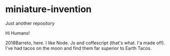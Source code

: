 # miniature-invention
Just another repository


Hi Humans!

2018Barreto, here. I like Node. Js and coffescript (that's what. I'a made of!).
I've had tacos on the moon and find them far superior to Earth Tacos.
